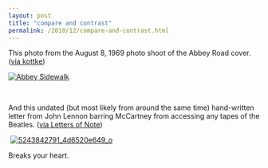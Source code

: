 ```yaml
---
layout: post
title: "compare and contrast"
permalink: /2010/12/compare-and-contrast.html
---
```


<p>This photo from the August 8, 1969 photo shoot of the Abbey Road cover. (<a href="http://kottke.org/10/12/abbey-sidewalk" target="_self">via kottke</a>)</p>
<p><a href="http://sippey.typepad.com/.a/6a00d8341c4f5f53ef0147e0902be9970b-pi" style="display: inline;"><img alt="Abbey Sidewalk" class="asset  asset-image at-xid-6a00d8341c4f5f53ef0147e0902be9970b" src="https://sippey.typepad.com/.a/6a00d8341c4f5f53ef0147e0902be9970b-500wi" title="Abbey Sidewalk" /></a></p>
<p>&#0160;</p>
<p>And this undated (but most likely from around the same time) hand-written letter from John Lennon barring McCartney from accessing any tapes of the Beatles. (<a href="http://www.lettersofnote.com/2010/12/do-not-hand-over-any-tapes-to-paul.html" target="_self">via Letters of Note</a>)&#0160;</p>
<p>&#0160;<a href="http://sippey.typepad.com/.a/6a00d8341c4f5f53ef0147e0902f1a970b-pi" style="display: inline;"><img alt="5243842791_4d6520e649_o" class="asset  asset-image at-xid-6a00d8341c4f5f53ef0147e0902f1a970b" src="https://sippey.typepad.com/.a/6a00d8341c4f5f53ef0147e0902f1a970b-500wi" title="5243842791_4d6520e649_o" /></a></p>
<p>Breaks your heart.</p>


